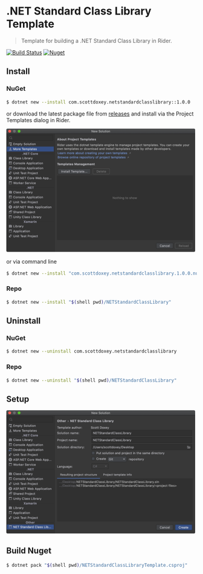 # .NET Standard Class Library Template

> Template for building a .NET Standard Class Library in Rider.

[![Build Status](https://travis-ci.com/neogeek/NETStandardClassLibraryTemplate.svg?branch=master)](https://travis-ci.com/neogeek/NETStandardClassLibraryTemplate)
[![Nuget](https://img.shields.io/nuget/v/com.scottdoxey.netstandardclasslibrary)](https://www.nuget.org/packages/com.scottdoxey.netstandardclasslibrary/)

## Install

### NuGet

```bash
$ dotnet new --install com.scottdoxey.netstandardclasslibrary::1.0.0
```

or download the latest package file from [releases](https://github.com/neogeek/NETStandardClassLibraryTemplate/releases) and install via the Project Templates dialog in Rider.

<img src="Screenshots/install.png" width="500">

or via command line

```bash
$ dotnet new --install "com.scottdoxey.netstandardclasslibrary.1.0.0.nupkg"
```

### Repo

```bash
$ dotnet new --install "$(shell pwd)/NETStandardClassLibrary"
```

## Uninstall

### NuGet

```bash
$ dotnet new --uninstall com.scottdoxey.netstandardclasslibrary
```

### Repo

```bash
$ dotnet new --uninstall "$(shell pwd)/NETStandardClassLibrary"
```

## Setup

<img src="Screenshots/setup.png" width="500">

## Build Nuget

```bash
$ dotnet pack "$(shell pwd)/NETStandardClassLibraryTemplate.csproj"
```
